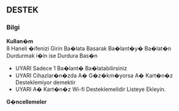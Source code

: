 ## DESTEK
### Bilgi

**Kullan�m**<br/>
8 Haneli �ifenizi Girin
Ba�lata Basarak Ba�lant�y� Ba�lat�n
Durdurmak i�in ise Durdura Bas�n
- UYARI Sadece 1 Ba�lant� Ba�latabilirsiniz
- UYARI Cihazlar�n�zda A� G�z�km�yorsa A� Kart�n�z Desteklemiyor demektir
- UYARI A� Kart�n�z Wi-fi Desteklemelidir
Listeye Ekleyin.

**G�ncellemeler**<br>
